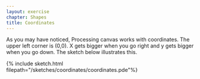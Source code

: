 ```yaml
---
layout: exercise
chapter: Shapes
title: Coordinates
---
```


As you may have noticed, Processing canvas works with coordinates. The upper left corner is (0,0). X gets bigger when you go right and y gets bigger when you go down. The sketch below illustrates this.

{% include sketch.html filepath="/sketches/coordinates/coordinates.pde"%}
